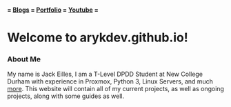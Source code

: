 #### = [Blogs](blog.md) = [Portfolio](portfolio.md) = [Youtube](youtube.md) =

# Welcome to arykdev.github.io!

### About Me
My name is Jack Eilles, I am a T-Level DPDD Student at New College Durham with experience in Proxmox, Python 3, Linux Servers, and much [more](portfolio.md).
This website will contain all of my current projects, as well as ongoing projects, along with some guides as well.

